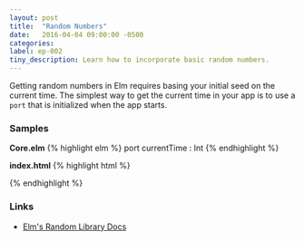 ```yaml
---
layout: post
title:  "Random Numbers"
date:   2016-04-04 09:00:00 -0500
categories:
label: ep-002
tiny_description: Learn how to incorporate basic random numbers.
---
```


Getting random numbers in Elm requires basing your initial seed on the current time. The simplest way to get the current time in your app is to use a `port` that is initialized when the app starts.

### Samples

**Core.elm**
{% highlight elm %}
port currentTime : Int
{% endhighlight %}

**index.html**
{% highlight html %}
<script>
Elm.embed(Elm.Core, div, { currentTime: new Date().getTime() });
</script>
{% endhighlight %}

### Links
* [Elm's Random Library Docs](http://package.elm-lang.org/packages/elm-lang/core/3.0.0/Random)
